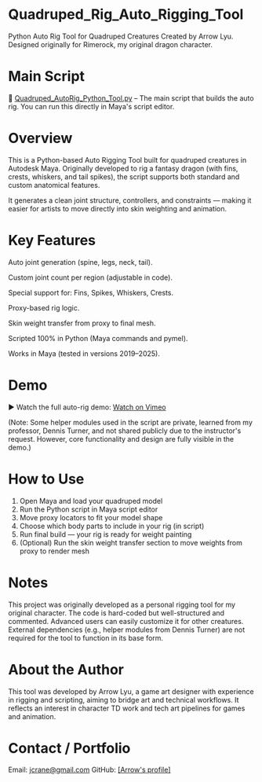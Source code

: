 # Quadruped_Rig_Auto_Rigging_Tool
Python Auto Rig Tool for Quadruped Creatures
Created by Arrow Lyu. Designed originally for Rimerock, my original dragon character.

# Main Script

📄 [Quadruped_AutoRig_Python_Tool.py](./Quadruped_AutoRig_Python_Tool.py) – The main script that builds the auto rig. You can run this directly in Maya's script editor.


# Overview
This is a Python-based Auto Rigging Tool built for quadruped creatures in Autodesk Maya.
Originally developed to rig a fantasy dragon (with fins, crests, whiskers, and tail spikes), the script supports both standard and custom anatomical features.

It generates a clean joint structure, controllers, and constraints — making it easier for artists to move directly into skin weighting and animation.


# Key Features
Auto joint generation (spine, legs, neck, tail).

Custom joint count per region (adjustable in code).

Special support for: Fins, Spikes, Whiskers, Crests.

Proxy-based rig logic.

Skin weight transfer from proxy to final mesh.

Scripted 100% in Python (Maya commands and pymel).

Works in Maya (tested in versions 2019–2025).

# Demo
▶ Watch the full auto-rig demo: [Watch on Vimeo](https://vimeo.com/1097236151/43abb215fc)

(Note: Some helper modules used in the script are private, learned from my professor, Dennis Turner, and not shared publicly due to the instructor's request. However, core functionality and design are fully visible in the demo.)

# How to Use
1. Open Maya and load your quadruped model
2. Run the Python script in Maya script editor
3. Move proxy locators to fit your model shape
4. Choose which body parts to include in your rig (in script)
5. Run final build — your rig is ready for weight painting
6. (Optional) Run the skin weight transfer section to move weights from proxy to render mesh

# Notes
This project was originally developed as a personal rigging tool for my original character.
The code is hard-coded but well-structured and commented. Advanced users can easily customize it for other creatures.
External dependencies (e.g., helper modules from Dennis Turner) are not required for the tool to function in its base form.

# About the Author
This tool was developed by Arrow Lyu, a game art designer with experience in rigging and scripting, aiming to bridge art and technical workflows. It reflects an interest in character TD work and tech art pipelines for games and animation.

# Contact / Portfolio
Email: jcrane@gmail.com
GitHub: [[Arrow's profile]](https://github.com/ArrowAlrakis)
